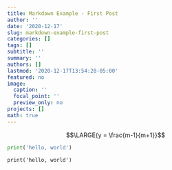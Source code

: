```yaml
---
title: Markdown Example - First Post
author: ''
date: '2020-12-17'
slug: markdown-example-first-post
categories: []
tags: []
subtitle: ''
summary: ''
authors: []
lastmod: '2020-12-17T13:54:28-05:00'
featured: no
image:
  caption: ''
  focal_point: ''
  preview_only: no
projects: []
math: true
---
```


$$\LARGE{y = \frac{m-1}{m+1}}$$

```python
print('hello, world')
```

```{python}
print('hello, world')
```

